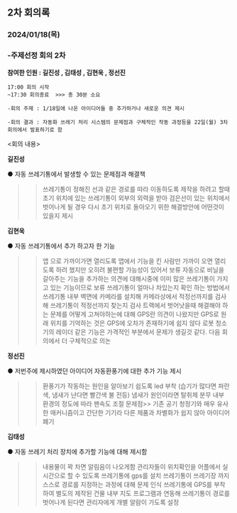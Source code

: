 ## 2차 회의록
### 2024/01/18(목)
### -주제선정 회의 2차

**참여한 인원 :  길진성 , 김태성 , 김현욱 , 정선진**

```
17:00 회의 시작
~17:30 회의종료  >>> 총 30분 소요

-회의 주제 : 1/18일에 나온 아이디어들 중 추가하거나 새로운 의견 제시

-회의 결과 : 자동화 쓰레기 처리 시스템의 문제점과 구체적인 작동 과정등을 22일(월) 3차 회의에서 발표하기로 함
```

<회의 내용>

**길진성**

● 자동 쓰레기통에서 발생할 수 있는 문제점과 해결책 
>>쓰레기통이 정해진 선과 같은 경로를 따라 이동하도록 제작을 하려고 할때 초기 위치에 있는 
>>쓰레기통이 외부의 외력을 받아 검은선이 있는 위치에서 벗어나게 될 경우 다시 초기 위치로 돌아오기 위한 해결방안에 어떤것이 있을지 제시

**김현욱**

● 자동 쓰레기통에서 추가 하고자 한 기능
>>앱 으로 가까이가면 열리도록 앱에서 기능을 킨 사람만 가까이 오면 열리도록 하려 했지만 오히려 불편할 가능성이 있어서 보류
>>자동으로 비닐을 갈아주는 기능을 추가하는 의견에 대해시중에 이미 많은 쓰레기통이 가지고 있는 기능이므로 보류
>>쓰레기통이 얼마나 차있는지 확인 하는 방법에서 쓰레기통 내부 벽면에 카메라를 설치해 카메라상에서 적정선까지를 검사해 쓰레기통이 적정선까지 찾는지 검사
>>트랙에서 벗어낫을때 해결해야 하는 문제를 어떻게 고쳐야하는에 대해 GPS란 의견이 나왔지만  GPS로 원래 위치를 기억하는 것은 GPS에 오차가 존재하기에 쉽지 않다
>>로봇 청소기의 레이더 같은 기능은 가격적인 부분에서 문제가 생길것 같다. 다음 회의에서 더 구체적으로 의논

**정선진**

● 저번주에 제시하였던 아이디어 자동환풍기에 대한 추가 기능 제시
>>환풍기가 작동하는 원인을 알아보기 쉽도록 led 부착 (습기가 많다면 파란색, 냄새가 난다면 빨간색 불 전등)
>>냄새가 원인이라면 탈취제 분무
>>내부 환경의 정도에 따라 팬속도 조절
문제점>>
기존 공기 청정기와 매우 유사한 매커니즘이고 간단한 기기라 다른 제품과 차별화가 쉽지 않아 아이디어 폐기

**김태성**

● 자동 쓰레기 처리 장치에 추가할 기능에 대해 제시함
>>내용물이 꽉 차면 알림음이 나오게함
>>관리자들이 위치확인을 어플에서 실시간으로 할 수 있도록 쓰레기통에 gps를 설치
쓰레기통이 쓰레기장 까지 스스로 경로를 지정하는 과정에 대해 문제 인식
>>쓰레기통에 GPS를 부착하여 별도의 제작된 건물 내부 지도 프로그램과 연동해 쓰레기통이 경로를 벗어나게 된다면 관리자에게 개별 알람이 가도록 설정
